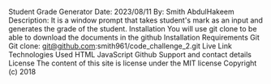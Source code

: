 Student Grade Generator 
Date: 2023/08/11
By: Smith AbdulHakeem
Description:
It is a window prompt that takes student's mark as an input and generates the grade of the student.
Installation
You will use git clone to be able to download the documents in the github
Installation Requirements
Git
Git clone: git@github.com:smith961/code_challenge_2.git
Live Link
Technologies Used
HTML 
JavaScript
Github
Support and contact details
License
The content of this site is license under the MIT license
Copyright (c) 2018